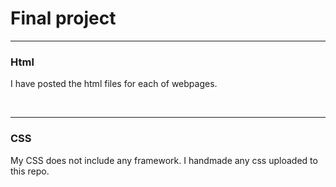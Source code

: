 <h1>Final project</h1>
<hr>
<h3>Html</h3>
<p>I have posted the html files for each of webpages.</p>
<br> <hr>
<h3>CSS</h3>
<p>My CSS does not include any framework. I handmade any css uploaded to this repo.</p>
